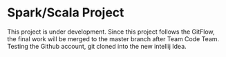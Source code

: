 # Spark/Scala Project
This project is under development. Since this project follows the GitFlow, the final work will be merged to the master branch after Team Code Team.
Testing the Github account, git cloned into the new intellij Idea.